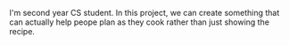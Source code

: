 I'm second year CS student. In this project, we can create something that can actually help peope plan as they cook rather than just showing the recipe.